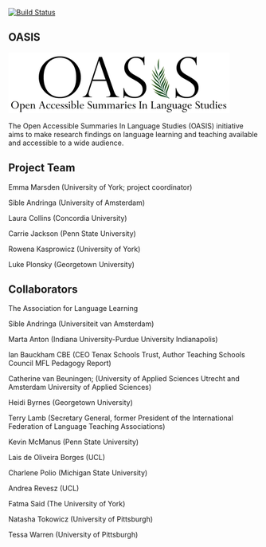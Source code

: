 [![Build Status](https://travis-ci.org/digital-york/oasis.svg?branch=master)](https://travis-ci.org/digital-york/oasis)

## OASIS

![OASIS](app/assets/images/oasis.png)

The Open Accessible Summaries In Language Studies (OASIS) initiative aims to make research findings on language learning and teaching available and accessible to a wide audience.


## Project Team

Emma Marsden (University of York; project coordinator)

Sible Andringa (University of Amsterdam)

Laura Collins (Concordia University)

Carrie Jackson (Penn State University)

Rowena Kasprowicz (University of York)

Luke Plonsky (Georgetown University)

 
## Collaborators

The Association for Language Learning

Sible Andringa (Universiteit van Amsterdam)

Marta Anton (Indiana University-Purdue University Indianapolis)

Ian Bauckham CBE (CEO Tenax Schools Trust, Author Teaching Schools Council MFL Pedagogy Report)

Catherine van Beuningen; (University of Applied Sciences Utrecht and Amsterdam University of Applied Sciences)

Heidi Byrnes (Georgetown University)

Terry Lamb (Secretary General, former President of the International Federation of Language Teaching Associations)

Kevin McManus (Penn State University)

Lais de Oliveira Borges (UCL)

Charlene Polio (Michigan State University)

Andrea Revesz (UCL)

Fatma Said (The University of York)

Natasha Tokowicz (University of Pittsburgh)

Tessa Warren (University of Pittsburgh)
 